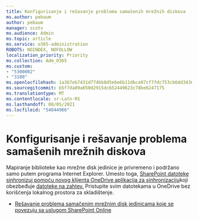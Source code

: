 ```yaml
---
title: Konfigurisanje i rešavanje problema samašenih mrežnih diskova
ms.author: pebaum
author: pebaum
manager: scotv
ms.audience: Admin
ms.topic: article
ms.service: o365-administration
ROBOTS: NOINDEX, NOFOLLOW
localization_priority: Priority
ms.collection: Adm_O365
ms.custom:
- "5300002"
- "3180"
ms.openlocfilehash: 1a367eb7431d774bb8d5e6e6b11dbca97cf7fdc753cb6dd34363d6d73f1a9d1c
ms.sourcegitcommit: b5f7da89a650d2915dc652449623c78be6247175
ms.translationtype: MT
ms.contentlocale: sr-Latn-RS
ms.lasthandoff: 08/05/2021
ms.locfileid: "54044966"
---
```

# <a name="configure-and-troubleshoot-mapped-network-drives"></a>Konfigurisanje i rešavanje problema samašenih mrežnih diskova

Mapiranje biblioteke kao mrežne disk jedinice je privremeno i podržano samo putem programa Internet Explorer. Umesto toga, [SharePoint datoteke sinhronizuj pomoću novog klijenta OneDrive aplikacija za sinhronizaciju](https://support.office.com/article/6de9ede8-5b6e-4503-80b2-6190f3354a88)koji obezbeđuje [datoteke na zahtev.](https://support.office.com/article/0e6860d3-d9f3-4971-b321-7092438fb38e) Pristupite svim datotekama u OneDrive bez korišćenja lokalnog prostora za skladištenje.

- [Rešavanje problema samačenim mrežnim disk jedinicama koje se povezuju sa uslugom SharePoint Online](https://docs.microsoft.com/sharepoint/support/administration/troubleshoot-mapped-network-drives)
